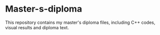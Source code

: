 # Master-s-diploma
This repository contains my master's diploma files, including C++ codes, visual results and diploma text.
